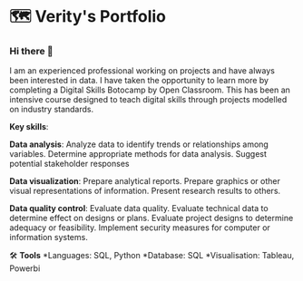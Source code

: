 # 🗺 Verity's Portfolio

### Hi there 👋

I am an experienced professional working on projects and have always been interested in data. I have taken the opportunity to learn more by completing a Digital Skills Botocamp by Open Classroom. This has been an intensive course designed to teach digital skills through projects modelled on industry standards. 

**Key skills**:

**Data analysis**: 
Analyze data to identify trends or relationships among variables.
Determine appropriate methods for data analysis.
Suggest potential stakeholder responses

**Data visualization**:
Prepare analytical reports.
Prepare graphics or other visual representations of information.
Present research results to others.

**Data quality control**:
Evaluate data quality.
Evaluate technical data to determine effect on designs or plans.
Evaluate project designs to determine adequacy or feasibility.
Implement security measures for computer or information systems.

🛠️ **Tools**
*Languages: SQL, Python
*Database: SQL
*Visualisation: Tableau, Powerbi




